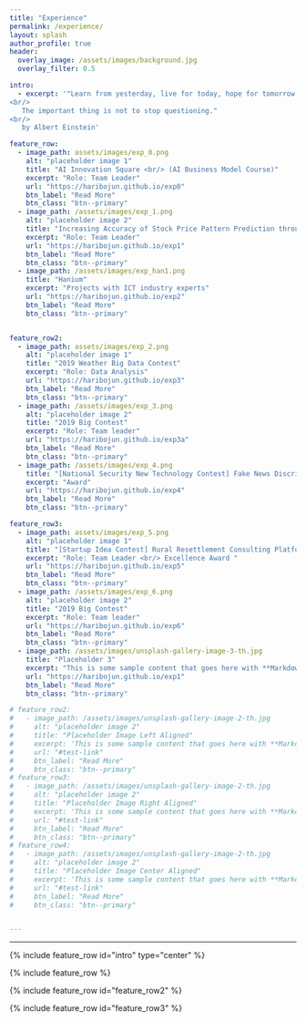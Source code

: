 ```yaml
---  
title: "Experience"
permalink: /experience/
layout: splash
author_profile: true
header:
  overlay_image: /assets/images/background.jpg
  overlay_filter: 0.5

intro:
  - excerpt: '"Learn from yesterday, live for today, hope for tomorrow.
<br/>
   The important thing is not to stop questioning."  
<br/>
   by Albert Einstein'

feature_row:
  - image_path: assets/images/exp_0.png
    alt: "placeholder image 1"
    title: "AI Innovation Square <br/> (AI Business Model Course)"
    excerpt: "Role: Team Leader"
    url: "https://haribojun.github.io/exp0"
    btn_label: "Read More"
    btn_class: "btn--primary"   
  - image_path: /assets/images/exp_1.png
    alt: "placeholder image 2"
    title: "Increasing Accuracy of Stock Price Pattern Prediction through Data Augmentation for Deep Learning"
    excerpt: "Role: Team Leader"
    url: "https://haribojun.github.io/exp1"
    btn_label: "Read More"
    btn_class: "btn--primary"
  - image_path: /assets/images/exp_han1.png
    title: "Hanium"
    excerpt: "Projects with ICT industry experts"
    url: "https://haribojun.github.io/exp2"
    btn_label: "Read More"
    btn_class: "btn--primary"


feature_row2:
  - image_path: assets/images/exp_2.png
    alt: "placeholder image 1"
    title: "2019 Weather Big Data Contest"
    excerpt: "Role: Data Analysis"
    url: "https://haribojun.github.io/exp3"
    btn_label: "Read More"
    btn_class: "btn--primary"  
  - image_path: /assets/images/exp_3.png
    alt: "placeholder image 2"
    title: "2019 Big Contest"
    excerpt: "Role: Team leader"
    url: "https://haribojun.github.io/exp3a"
    btn_label: "Read More"
    btn_class: "btn--primary"
  - image_path: /assets/images/exp_4.png
    title: "[National Security New Technology Contest] Fake News Discrimination Technology 2018."
    excerpt: "Award"
    url: "https://haribojun.github.io/exp4"
    btn_label: "Read More"
    btn_class: "btn--primary"

feature_row3:
  - image_path: assets/images/exp_5.png
    alt: "placeholder image 1"
    title: "[Startup Idea Contest] Rural Resettlement Consulting Platform Using Public Data 2018."
    excerpt: "Role: Team Leader <br/> Excellence Award "
    url: "https://haribojun.github.io/exp5"
    btn_label: "Read More"
    btn_class: "btn--primary"   
  - image_path: /assets/images/exp_6.png
    alt: "placeholder image 2"
    title: "2019 Big Contest"
    excerpt: "Role: Team leader"
    url: "https://haribojun.github.io/exp6"
    btn_label: "Read More"
    btn_class: "btn--primary"
  - image_path: /assets/images/unsplash-gallery-image-3-th.jpg
    title: "Placeholder 3"
    excerpt: "This is some sample content that goes here with **Markdown** formatting."
    url: "https://haribojun.github.io/exp1"
    btn_label: "Read More"
    btn_class: "btn--primary"

# feature_row2:
#   - image_path: /assets/images/unsplash-gallery-image-2-th.jpg
#     alt: "placeholder image 2"
#     title: "Placeholder Image Left Aligned"
#     excerpt: 'This is some sample content that goes here with **Markdown** formatting. Left aligned with `type="left"`'
#     url: "#test-link"
#     btn_label: "Read More"
#     btn_class: "btn--primary"
# feature_row3:
#   - image_path: /assets/images/unsplash-gallery-image-2-th.jpg
#     alt: "placeholder image 2"
#     title: "Placeholder Image Right Aligned"
#     excerpt: 'This is some sample content that goes here with **Markdown** formatting. Right aligned with `type="right"`'
#     url: "#test-link"
#     btn_label: "Read More"
#     btn_class: "btn--primary"
# feature_row4:
#   - image_path: /assets/images/unsplash-gallery-image-2-th.jpg
#     alt: "placeholder image 2"
#     title: "Placeholder Image Center Aligned"
#     excerpt: 'This is some sample content that goes here with **Markdown** formatting. Centered with `type="center"`'
#     url: "#test-link"
#     btn_label: "Read More"
#     btn_class: "btn--primary"


---
```




---

{% include feature_row id="intro" type="center" %}

{% include feature_row %}

{% include feature_row id="feature_row2" %}

{% include feature_row id="feature_row3" %}
<!--  {% include feature_row id="feature_row2" type="left" %}

 {% include feature_row id="feature_row3" type="right" %}

 {% include feature_row id="feature_row4" type="center" %} -->




